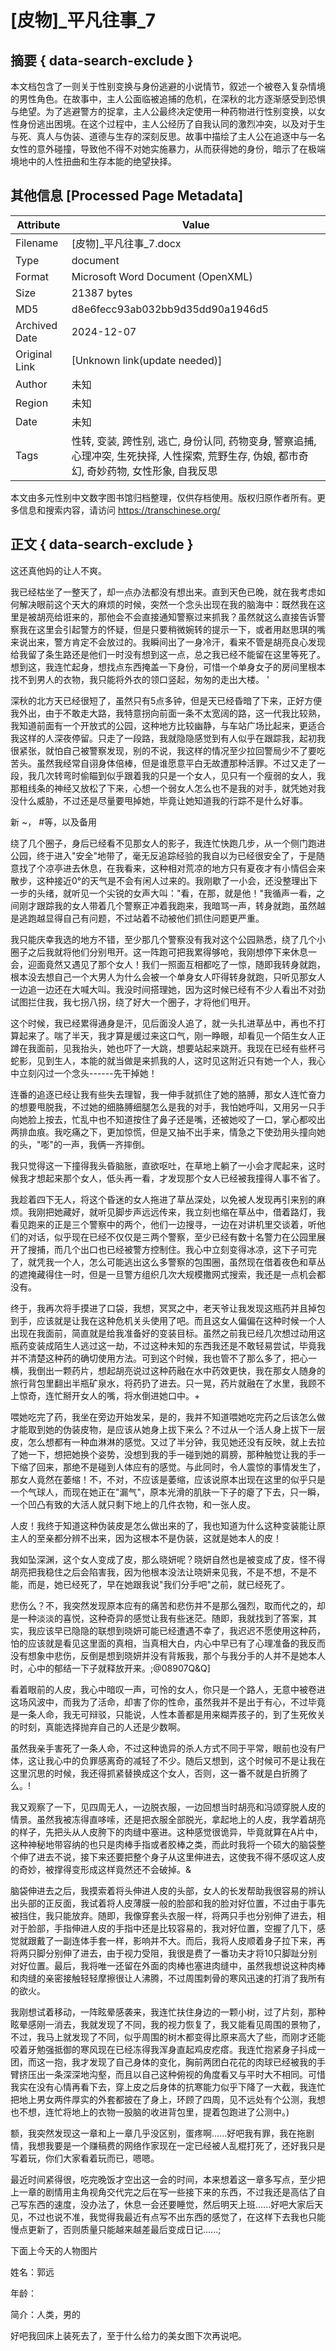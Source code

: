 # [皮物]_平凡往事_7



## 摘要  { data-search-exclude }

<!-- tcd_abstract -->
本文档包含了一则关于性别变换与身份逃避的小说情节，叙述一个被卷入复杂情境的男性角色。在故事中，主人公面临被追捕的危机，在深秋的北方逐渐感受到恐惧与绝望。为了逃避警方的捉拿，主人公最终决定使用一种药物进行性别变换，以女性身份逃出困境。在这个过程中，主人公经历了自我认同的激烈冲突，以及对于生与死、真人与伪装、道德与生存的深刻反思。故事中描绘了主人公在追逐中与一名女性的意外碰撞，导致他不得不对她实施暴力，从而获得她的身份，暗示了在极端境地中的人性扭曲和生存本能的绝望抉择。

<!-- tcd_abstract_end -->

## 其他信息 [Processed Page Metadata]

| Attribute       | Value                                  |
|-----------------|----------------------------------------|
| Filename        | [皮物]_平凡往事_7.docx                             |
| Type            | document                                 |
| Format          | Microsoft Word Document (OpenXML)                               |
| Size            | 21387 bytes                           |
| MD5             | d8e6fecc93ab032bb9d35dd90a1946d5                                  |
| Archived Date   | 2024-12-07                             |
| Original Link   | [Unknown link(update needed)]                         |
| Author          | 未知                               |
| Region          | 未知                               |
| Date            | 未知                                 |
| Tags            | 性转, 变装, 跨性别, 逃亡, 身份认同, 药物变身, 警察追捕, 心理冲突, 生死抉择, 人性探索, 荒野生存, 伪娘, 都市奇幻, 奇妙药物, 女性形象, 自我反思                                 |

本文由多元性别中文数字图书馆归档整理，仅供存档使用。版权归原作者所有。更多信息和搜索内容，请访问 <https://transchinese.org/>


## 正文 { data-search-exclude }

<!-- tcd_main_text -->
这还真他妈的让人不爽。

我已经枯坐了一整天了，却一点办法都没有想出来。直到天色已晚，就在我考虑如何解决眼前这个天大的麻烦的时候，突然一个念头出现在我的脑海中：既然我在这里是被胡亮给诳来的，那他会不会直接通知警察过来抓我？虽然就这么直接告诉警察我在这里会引起警方的怀疑，但是只要稍微婉转的提示一下，或者用赵思琪的嘴来说出来，警方肯定不会放过的。我瞬间出了一身冷汗，看来不管是胡亮良心发现给我留了条生路还是他们一时没有想到这一点，总之我已经不能留在这里等死了。想到这，我连忙起身，想找点东西掩盖一下身份，可惜一个单身女子的房间里根本找不到男人的衣物，我只能将外衣的领口竖起，匆匆的走出大楼。 '

深秋的北方天已经很短了，虽然只有5点多钟，但是天已经昏暗了下来，正好方便我外出，由于不敢走大路，我特意拐向前面一条不太宽阔的路，这一代我比较熟，我知道前面有一个开放式的公园，这种地方比较幽静，与车站广场比起来，更适合我这样的人深夜停留。只走了一段路，我就隐隐感觉到有人似乎在跟踪我，起初我很紧张，就怕自己被警察发现，别的不说，我这样的情况至少拉回警局少不了要吃苦头。虽然我经常自诩身体倍棒，但是谁愿意平白无故遭那种活罪。不过又走了一段，我几次转弯时偷瞄到似乎跟着我的只是一个女人，见只有一个瘦弱的女人，我那粗线条的神经又放松了下来，心想一个弱女人怎么也不是我的对手，就凭她对我没什么威胁，不过还是尽量要甩掉她，毕竟让她知道我的行踪不是什么好事。

新 ~， #等，以及备用

绕了几个圈子，身后已经看不见那女人的影子，我连忙快跑几步，从一个侧门跑进公园，终于进入"安全"地带了，毫无反追踪经验的我自以为已经很安全了，于是随意找了个凉亭进去休息，在我看来，这种相对荒凉的地方只有夏夜才有小情侣会来散步，这种接近0°的天气是不会有闲人过来的。我刚歇了一小会，还没整理出下一步的头绪，就听见一个尖锐的女声大叫："看，在那，就是他！"我循声一看，之间刚才跟踪我的女人带着几个警察正冲着我跑来，我暗骂一声，转身就跑，虽然越是逃跑越显得自己有问题，不过站着不动被他们抓住问题更严重。

我只能庆幸我选的地方不错，至少那几个警察没有我对这个公园熟悉，绕了几个小圈子之后我就将他们分别甩开。这一阵跑可把我累得够呛，我刚想停下来休息一会，迎面竟然又遇见了那个女人！我们一照面互相都吃了一惊，随即我转身就跑，根本没去想自己一个大男人为什么会被一个单身女人吓得转身就跑，只听见那女人一边追一边还在大喊大叫。我没时间搭理她，因为这时候已经有不少人看出不对劲试图拦住我，我七拐八拐，绕了好大一个圈子，才将他们甩开。

这个时候，我已经累得通身是汗，见后面没人追了，就一头扎进草丛中，再也不打算起来了。喘了半天，我才算是缓过来这口气，刚一睁眼，却看见一个陌生女人正蹲在我面前，见我抬头，她也吓了一大跳，想要站起来跳开。我现在已经有些杯弓蛇影，见到生人，本能的就当做是来抓我的人，这时见这附近只有她一个人，我心中立刻闪过一个念头------先干掉她！

连番的追逐已经让我有些失去理智，我一伸手就抓住了她的胳膊，那女人连忙奋力的想要甩脱我，不过她的细胳膊细腿怎么是我的对手，我怕她呼叫，又用另一只手向她脸上按去，忙乱中也不知道按住了鼻子还是嘴，还被她咬了一口，掌心都咬出两排血痕。我吃痛之下，更加惊慌，但是又抽不出手来，情急之下使劲用头撞向她的头，"嘭"的一声，我俩一齐摔倒。

我只觉得这一下撞得我头昏脑胀，直欲呕吐，在草地上躺了一小会才爬起来，这时候我才想起来那个女人，低头再一看，才发现那个女人已经被我撞得人事不省了。

我趁着四下无人，将这个昏迷的女人拖进了草丛深处，以免被人发现再引来别的麻烦。我刚把她藏好，就听见脚步声远远传来，我立刻也缩在草丛中，借着路灯，我看见跑来的正是三个警察中的两个，他们一边搜寻，一边在对讲机里交谈着，听他们的对话，似乎现在已经不仅仅是三两个警察，至少已经有数十名警力在公园里展开了搜捕，而几个出口也已经被警方控制住。我心中立刻变得冰凉，这下子可完了，就凭我一个人，怎么可能逃出这么多警察的包围圈，虽然现在借着夜色和草丛的遮掩藏得住一时，但是一旦警方组织几次大规模撒网式搜索，我还是一点机会都没有。

终于，我再次将手摸进了口袋，我想，冥冥之中，老天爷让我发现这瓶药并且掉包到手，应该就是让我在这种危机关头使用了吧。而且这女人偏偏在这种时候一个人出现在我面前，简直就是给我准备好的变装目标。虽然之前我已经几次想过动用这瓶药变装成陌生人逃过这一劫，不过这种未知的东西我还是不敢轻易尝试，毕竟我并不清楚这种药的确切使用方法。可到这个时候，我也管不了那么多了，把心一横，我倒出一颗药片，想起胡亮说过这种药融在水中药效更快，我在那女人随身的旅行背包里翻出半瓶矿泉水，将药扔了进去。只一晃，药片就融在了水里，我顾不上惊奇，连忙掰开女人的嘴，将水倒进她口中。+

喂她吃完了药，我坐在旁边开始发呆，是的，我并不知道喂她吃完药之后该怎么做才能取到她的伪装皮物，是应该从她身上拔下来么？不过从一个活人身上拔下一层皮，怎么想都有一种血淋淋的感觉。又过了半分钟，我见她还没有反映，就上去拉了她一下，想把她换个姿势，没想到我的手一碰到她的肩膀，那种触觉让我的手一下缩了回来，那绝不是碰到人体应有的感觉。与此同时，令人震惊的事情发生了，那女人竟然在萎缩！不，不对，不应该是萎缩，应该说原本出现在这里的似乎只是一个气球人，而现在她正在"漏气"，原本光滑的肌肤一下子的瘪了下去，只一瞬，一个凹凸有致的大活人就只剩下地上的几件衣物，和一张人皮。

人皮！我终于知道这种伪装皮是怎么做出来的了，我也知道为什么这种变装能让原主人的至亲都分辨不出来，因为这根本不是伪装，这就是她本人的皮！

我如坠深渊，这个女人变成了皮，那么晓妍呢？晓妍自然也是被变成了皮，怪不得胡亮把我稳住之后会陷害我，因为他根本没法让晓妍来见我，不是不想，不是不能，而是，她已经死了，早在她跟我说"我们分手吧"之前，就已经死了。

悲伤么？不，我突然发现原本应有的痛苦和悲伤并不是那么强烈，取而代之的，却是一种淡淡的喜悦，这种奇异的感觉让我有些迷茫。随即，我就找到了答案，其实，我应该早已隐隐的联想到晓妍可能已经遭遇不幸了，我迟迟不愿使用这种药，怕的应该就是看见这里面的真相，当真相大白，内心中早已有了心理准备的我反而没有想象中悲伤，反倒是想到晓妍并没有背叛我，那个与我分手的人并不是她本人时，心中的郁结一下子就释放开来。;@08907Q&Q]

看着眼前的人皮，我心中暗叹一声，可怜的女人，你只是一个路人，无意中被卷进这场风波中，而我为了活命，却害了你的性命，虽然我并不是出于有心，不过毕竟是一条人命，我无可辩驳，只能说，人性本善都是用来糊弄孩子的，到了生死攸关的时刻，真能选择抛弃自己的人还是少数啊。

虽然我亲手害死了一条人命，不过这种诡异的杀人方式不同于平常，眼前也没有尸体，这让我心中的负罪感离奇的减轻了不少。随后又想到，这个时候可不是让我在这里沉思的时候，我还得抓紧替换成这个女人，否则，这一番不就是白折腾了么。!

我又观察了一下，见四周无人，一边脱衣服，一边回想当时胡亮和冯颂穿脱人皮的情景。虽然我被冻得直哆嗦，还是把衣服全部脱光，拿起地上的人皮，我学着胡亮的样子，先把头从人皮胯下的肉缝中塞进。这种感觉很诡异，毕竟就算在A片中，这种神秘地带容纳的也只是肉棒手指或者胶棒之类，而此时我将一个硕大的脑袋整个伸了进去不说，接下来还要把整个身子从这里伸进去，这使我不得不感叹这人皮的奇妙，被撑得变形成这样竟然还不会破掉。&

脑袋伸进去之后，我摸索着将头伸进人皮的头部，女人的长发帮助我很容易的辨认出头部的正反面，我试着将人皮薄膜一般的脸部和我的脸对好位置，不过由于事先被挡住，我只能放弃。随即，我像穿套头衣服一样，将两只手也分别伸了进去，相对于脸部，手指伸进人皮的手指中还是比较容易的，我对好位置，空握了几下，感觉就跟戴了一副连体手套一样，影响并不大。而后，我将人皮顺着身子拉下来，再将两只脚分别伸了进去，由于视力受阻，我很是费了一番功夫才将10只脚趾分别对好位置。最后，我将唯一还留在外面的肉棒也塞进肉缝中，虽然我想说这种肉棒和肉缝的亲密接触轻轻摩擦很让人沸腾，不过周围刺骨的寒风迅速的打消了我所有的欲火。

我刚想试着移动，一阵眩晕感袭来，我连忙扶住身边的一颗小树，过了片刻，那种眩晕感刚一消去，我就发现了不同，我的视力恢复了，我又能看见周围的景物了，不过，我马上就发现了不同，似乎周围的树木都变得比原来高大了些，而刚才还能咬着牙勉强抵御的寒风现在已经冻得我浑身直起鸡皮疙瘩。我连忙抱紧身子抖成一团，而这一抱，我才发现了自己身体的变化，胸前两团白花花的肉球已经被我的手臂挤压出一条深深地沟壑，而且以自己这种俯视的角度看又与平时大不相同。可惜我实在没有心情再看下去，穿上皮之后身体的抗寒能力似乎下降了一大截，我连忙把地上男女两件厚实的外套都披在了身上，环顾了四周，见不远处有个公测，我想也不想，连忙将地上的衣物一股脑的收进背包里，提着包跑进了公测中。)

额，我突然发现这一章和上一章几乎没区别，蛋疼啊......好吧我有罪，我在拖剧情，我想我要是一个赚稿费的网络作家现在一定已经被人乱棍打死了，还好我只是写着玩，你们大家看着玩而已，嗯嗯。

最近时间紧得很，吃完晚饭才空出这一会的时间，本来想着这一章多写点，至少把上一章的剧情用主角视角交代完之后在写一些接下来的东西，不过我还是高估了自己写东西的速度，没办法了，休息一会还要睡觉，然后明天上班......好吧大家后天见，不过也说不准，我觉得我最近有点写不出东西的感觉了，在这样下去我也只能慢点更新了，否则质量只能越来越差最后变成日记......;

下面上今天的人物图片

姓名：郭远

年龄：

简介：人类，男的

好吧我回床上装死去了，至于什么给力的美女图下次再说吧。
<!-- tcd_main_text_end -->

